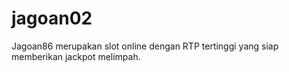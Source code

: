 # jagoan02
Jagoan86 merupakan slot online dengan RTP tertinggi yang siap memberikan jackpot melimpah.
